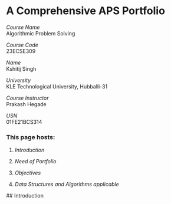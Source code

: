 # A Comprehensive APS Portfolio

*Course Name*  
Algorithmic Problem Solving

*Course Code*  
23ECSE309

*Name*  
Kshitij Singh

*University*  
KLE Technological University, Hubballi-31

*Course Instructor*  
Prakash Hegade

*USN*  
01FE21BCS314

### This page hosts:

1. *Introduction*

2. *Need of Portfolio*

3. *Objectives*

4. *Data Structures and Algorithms applicable*

## Introduction